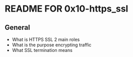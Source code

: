 # README FOR 0x10-https_ssl

## General
* What is HTTPS SSL 2 main roles
* What is the purpose encrypting traffic
* What SSL termination means